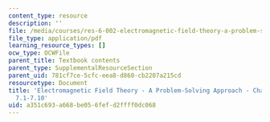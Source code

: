 ```yaml
---
content_type: resource
description: ''
file: /media/courses/res-6-002-electromagnetic-field-theory-a-problem-solving-approach-spring-2008/a351c693a668be056fefd2ffff0dc068_MITRES_6_002S08_chp07_text.pdf
file_type: application/pdf
learning_resource_types: []
ocw_type: OCWFile
parent_title: Textbook contents
parent_type: SupplementalResourceSection
parent_uid: 781cf7ce-5cfc-eea8-d860-cb2207a215cd
resourcetype: Document
title: 'Electromagnetic Field Theory - A Problem-Solving Approach - Chapter 7: Sections
  7.1-7.10'
uid: a351c693-a668-be05-6fef-d2ffff0dc068
---
```

